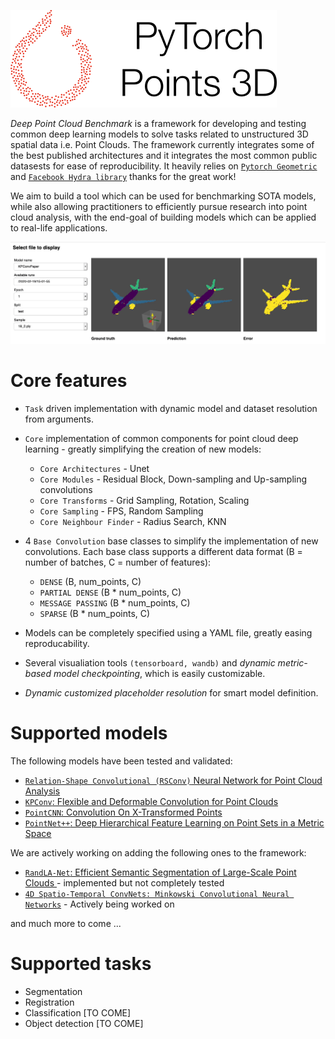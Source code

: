 ![Screenshot](logo.png)

_Deep Point Cloud Benchmark_ is a framework for developing and testing common deep learning models to solve tasks related to unstructured 3D spatial data i.e. Point Clouds. The framework currently integrates some of the best published architectures and it  integrates the most common public datasests for ease of reproducibility. It heavily relies on [```Pytorch Geometric```](https://github.com/rusty1s/pytorch_geometric) and [```Facebook Hydra library```](https://hydra.cc/docs/intro) thanks for the great work!

We aim to build a tool which can be used for benchmarking SOTA models, while also allowing practitioners to efficiently pursue research into point cloud analysis,  with the end-goal of building models which can be applied to real-life applications.

![dashboard](imgs/Dashboard_demo.gif)

# Core features

* ```Task``` driven implementation with dynamic model and dataset resolution from arguments.
* ```Core``` implementation of common components for point cloud deep learning - greatly simplifying the creation of new models:
    * ```Core Architectures``` - Unet
    * ```Core Modules``` - Residual Block, Down-sampling and Up-sampling convolutions
    * ```Core Transforms``` - Grid Sampling, Rotation, Scaling
    * ```Core Sampling``` - FPS, Random Sampling
    * ```Core Neighbour Finder``` - Radius Search, KNN
* 4 ```Base Convolution``` base classes to simplify the implementation of new convolutions. Each base class supports a different data format (B = number of batches, C = number of features):
    * ```DENSE``` (B, num_points, C)
    * ```PARTIAL DENSE``` (B * num_points, C)
    * ```MESSAGE PASSING``` (B * num_points, C)
    * ```SPARSE``` (B * num_points, C)

* Models can be completely specified using a YAML file, greatly easing reproducability. 
* Several visualiation tools ```(tensorboard, wandb)``` and _dynamic metric-based model checkpointing_, which is easily customizable. 
* _Dynamic customized placeholder resolution_ for smart model definition.

# Supported models
The following models have been tested and validated:

* [```Relation-Shape Convolutional (RSConv)``` Neural Network for Point Cloud Analysis](https://arxiv.org/abs/1904.07601)
* [```KPConv```: Flexible and Deformable Convolution for Point Clouds](https://arxiv.org/abs/1904.08889)
* [```PointCNN```: Convolution On X-Transformed Points](https://arxiv.org/abs/1801.07791)
* [```PointNet++```: Deep Hierarchical Feature Learning on Point Sets in a Metric Space](https://arxiv.org/abs/1706.02413)

We are actively working on adding the following ones to the framework:

* [```RandLA-Net```: Efficient Semantic Segmentation of Large-Scale Point Clouds ](https://arxiv.org/pdf/1911.11236.pdf) - implemented but not completely tested
* [```4D Spatio-Temporal ConvNets: Minkowski Convolutional Neural Networks```](https://arxiv.org/abs/1904.08755) - Actively being worked on

and much more to come ...


# Supported tasks

* Segmentation
* Registration
* Classification [TO COME]
* Object detection [TO COME]


